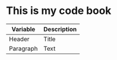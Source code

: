 
# This is my code book

| Variable    | Description |
| ----------- | ----------- |
| Header      | Title       |
| Paragraph   | Text        |
